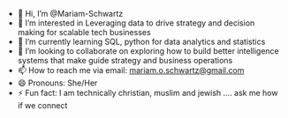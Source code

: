 - 👋 Hi, I’m @Mariam-Schwartz
- 👀 I’m interested in Leveraging data to drive strategy and decision making for scalable tech businesses 
- 🌱 I’m currently learning SQL, python for data analytics and statistics
- 💞️ I’m looking to collaborate on exploring how to build better intelligence systems that make guide strategy and business operations
- 📫 How to reach me via email: mariam.o.schwartz@gmail.com
- 😄 Pronouns: She/Her
- ⚡ Fun fact: I am technically christian, muslim and jewish .... ask me how if we connect

<!---
Mariam-Schwartz/Mariam-Schwartz is a ✨ special ✨ repository because its `README.md` (this file) appears on your GitHub profile.
You can click the Preview link to take a look at your changes.
--->
